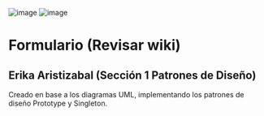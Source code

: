 ![image](https://github.com/user-attachments/assets/286bd0ae-7664-449f-954a-58bab39d82f5)
![image](https://github.com/user-attachments/assets/6f99bb1a-c028-4b20-adc9-63d3b1c4408e)

# Formulario (Revisar wiki)
## Erika Aristizabal (Sección 1 Patrones de Diseño)

Creado en base a los diagramas UML, implementando los patrones de diseño Prototype y Singleton.

